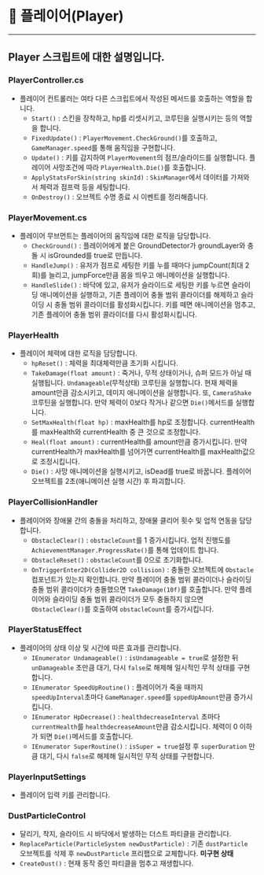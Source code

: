 # 📌 플레이어(Player)
---
## Player 스크립트에 대한 설명입니다.

### PlayerController.cs
- 플레이어 컨트롤러는 여타 다른 스크립트에서 작성된 메서드를 호출하는 역할을 합니다.
  - `Start()` : 스킨을 장착하고, hp를 리셋시키고, 코루틴을 실행시키는 등의 역할을 합니다.
  - `FixedUpdate()` : `PlayerMovement.CheckGround()`를 호출하고, `GameManager.speed`를 통해 움직임을 구현합니다.
  - `Update()` : 키를 감지하여 `PlayerMovement`의 점프/슬라이드를 실행합니다. 플레이어 사망조건에 따라 `PlayerHealth.Die()`를 호출합니다.
  - `ApplyStatsForSkin(string skinId)` : `SkinManager`에서 데이터를 가져와서 체력과 점프력 등을 세팅합니다.
  - `OnDestroy()` : 오브젝트 수명 종료 시 이벤트를 정리해줍니다.
 
### PlayerMovement.cs
- 플레이어 무브먼트는 플레이어의 움직임에 대한 로직을 담당합니다.
  - `CheckGround()` : 플레이어에게 붙은 GroundDetector가 groundLayer와 충돌 시 isGrounded를 true로 만듭니다.
  - `HandleJump()` : 유저가 점프로 세팅한 키를 누를 때마다 jumpCount(최대 2회)를 늘리고, jumpForce만큼 몸을 띄우고 애니메이션을 실행합니다.
  - `HandleSlide()` : 바닥에 있고, 유저가 슬라이드로 세팅한 키를 누르면 슬라이딩 애니메이션을 실행하고, 기존 플레이어 충돌 범위 콜라이더를 해제하고 슬라이딩 시 충돌 범위 콜라이더를 활성화시킵니다. 키를 떼면 애니메이션을 멈추고, 기존 플레이어 충돌 범위 콜라이더를 다시 활성화시킵니다.
 
### PlayerHealth
- 플레이어 체력에 대한 로직을 담당합니다.
  - `hpReset()` : 체력을 최대체력만큼 초기화 시킵니다.
  - `TakeDamage(float amount)` : 죽거나, 무적 상태이거나, 슈퍼 모드가 아닐 때 실행됩니다. `Undamageable`(무적상태) 코루틴을 실행합니다. 현재 체력을 amount만큼 감소시키고, 데미지 애니메이션을 실행합니다. 또, `CameraShake` 코루틴을 실행합니다. 만약 체력이 0보다 작거나 같으면 `Die()`메서드를 실행합니다.
  - `SetMaxHealth(float hp)` : maxHealth를 hp로 조정합니다. currentHealth를 maxHealth와 currentHealth 중 큰 것으로 조정합니다.
  - `Heal(float amount)` : currentHealth를 amount만큼 증가시킵니다. 만약 currentHealth가 maxHealth를 넘어가면 currentHealth를 maxHealth값으로 조정시킵니다.
  - `Die()` : 사망 애니메이션을 실행시키고, isDead를 true로 바꿉니다. 플레이어 오브젝트를 2초(애니메이션 실행 시간) 후 파괴합니다.
 
### PlayerCollisionHandler
- 플레이어와 장애물 간의 충돌을 처리하고, 장애물 클리어 횟수 및 업적 연동을 담당합니다.
  - `ObstacleClear()` : `obstacleCount`를 1 증가시킵니다. 업적 진행도를 `AchievementManager.ProgressRate()`를 통해 업데이트 합니다.
  - `ObstacleReset()` : `obstacleCount`를 0으로 초기화합니다.
  - `OnTriggerEnter2D(Collider2D collision)` : 충돌한 오브젝트에 `Obstacle`컴포넌트가 있는지 확인합니다. 만약 플레이어 충돌 범위 콜라이더나 슬라이딩 충돌 범위 콜라이더가 충돌했으면 `TakeDamage(10f)`를 호출합니다. 만약 플레이어와 슬라이딩 충돌 범위 콜라이더가 모두 충돌하지 않으면 `ObstacleClear()`를 호출하여 `obstacleCount`를 증가시킵니다.
 
### PlayerStatusEffect
- 플레이어의 상태 이상 및 시간에 따른 효과를 관리합니다.
  - `IEnumerator Undamageable()` : `isUndamageable = true`로 설정한 뒤 `unDamageable` 초만큼 대기, 다시 `false`로 해제해 일시적인 무적 상태를 구현합니다.
  - `IEnumerator SpeedUpRoutine()` : 플레이어가 죽을 때까지 `speedUpInterval`초마다 `GameManager.speed`를 `sppedUpAmount`만큼 증가시킵니다.
  - `IEnumerator HpDecrease()` : `healthdecreaseInterval` 초마다 `currentHealth`를 `healthdecreaseAmount`만큼 감소시킵니다. 체력이 0 이하가 되면 `Die()`메서드를 호출합니다.
  - `IEnumerator SuperRoutine()` : `isSuper = true`설정 후 `superDuration` 만큼 대기, 다시 `false`로 해제해 일시적인 무적 상태를 구현합니다.

### PlayerInputSettings
- 플레이어 입력 키를 관리합니다.

### DustParticleControl
- 달리기, 착지, 슬라이드 시 바닥에서 발생하는 더스트 파티클을 관리합니다.
- `ReplaceParticle(ParticleSystem newDustParticle)` : 기존 `dustParticle` 오브젝트를 삭제 후 `newDustParticle` 프리팹으로 교체합니다. **미구현 상태**
- `CreateDust()` : 현재 동작 중인 파티클을 멈추고 재생합니다.
